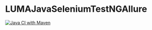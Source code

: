 # LUMAJavaSeleniumTestNGAllure
[![Java CI with Maven](https://github.com/WeraStremedlowska/LUMAJavaSeleniumTestNGAllure/actions/workflows/build.yml/badge.svg)](https://github.com/WeraStremedlowska/LUMAJavaSeleniumTestNGAllure/actions/workflows/build.yml)
